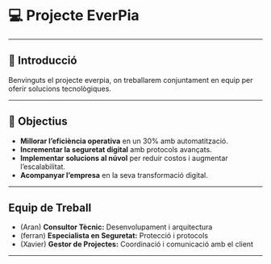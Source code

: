 # 💻 Projecte EverPia   


---

## 🌟 Introducció
Benvinguts el projecte everpia, on treballarem conjuntament en equip per oferir solucions tecnològiques.

---

## 🎯 Objectius
-  **Millorar l’eficiència operativa** en un 30% amb automatització.  
-  **Incrementar la seguretat digital** amb protocols avançats.  
-  **Implementar solucions al núvol** per reduir costos i augmentar l’escalabilitat.  
-  **Acompanyar l’empresa** en la seva transformació digital.

---

##  Equip de Treball
-  (Aran) **Consultor Tècnic:** Desenvolupament i arquitectura  
-  (ferran) **Especialista en Seguretat:** Protecció i protocols   
-  (Xavier) **Gestor de Projectes:** Coordinació i comunicació amb el client
  

---


